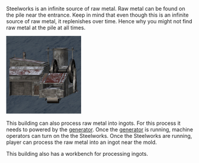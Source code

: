 Steelworks is an infinite source of raw metal. Raw metal can be found on the pile near the entrance. Keep in mind that even though this is an infinite source of raw metal, it replenishes over time. Hence why you might not find raw metal at the pile at all times. 

![](../assets/images/steelworks.png)

This building can also process raw metal into ingots. For this process it needs to powered by the [generator](generator.md). Once the [generator](generator.md) is running, machine operators can turn on the the Steelworks. Once the Steelworks are running, player can process the raw metal into an ingot near the mold.

This building also has a workbench for processing ingots.